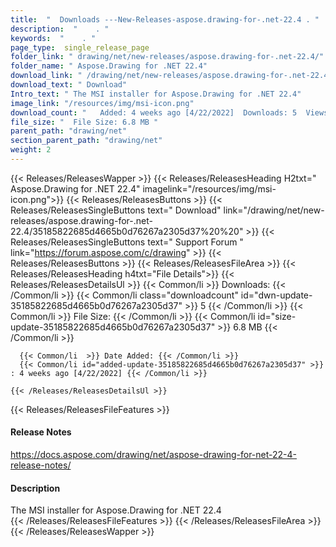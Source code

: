 ```yaml
---
title:  "  Downloads ---New-Releases-aspose.drawing-for-.net-22.4 . " 
description:  "    . " 
keywords:  "    . " 
page_type:  single_release_page
folder_link: " drawing/net/new-releases/aspose.drawing-for-.net-22.4/"
folder_name: " Aspose.Drawing for .NET 22.4"
download_link: " /drawing/net/new-releases/aspose.drawing-for-.net-22.4/35185822685d4665b0d76267a2305d37"
download_text: " Download"
Intro_text: " The MSI installer for Aspose.Drawing for .NET 22.4"
image_link: "/resources/img/msi-icon.png"
download_count: "   Added: 4 weeks ago [4/22/2022]  Downloads: 5  Views: 8"
file_size: "  File Size: 6.8 MB "
parent_path: "drawing/net"
section_parent_path: "drawing/net"
weight: 2 
---
```


{{< Releases/ReleasesWapper >}}
  {{< Releases/ReleasesHeading H2txt=" Aspose.Drawing for .NET 22.4" imagelink="/resources/img/msi-icon.png">}}
  {{< Releases/ReleasesButtons >}}
    {{< Releases/ReleasesSingleButtons text=" Download" link="/drawing/net/new-releases/aspose.drawing-for-.net-22.4/35185822685d4665b0d76267a2305d37%20%20" >}}
    {{< Releases/ReleasesSingleButtons text=" Support Forum " link="https://forum.aspose.com/c/drawing" >}}
  {{< Releases/ReleasesButtons >}}
  {{< Releases/ReleasesFileArea >}}
    {{< Releases/ReleasesHeading h4txt="File Details">}}
    {{< Releases/ReleasesDetailsUl >}}
            {{< Common/li  >}} Downloads: {{< /Common/li >}} 
      {{< Common/li class="downloadcount" id="dwn-update-35185822685d4665b0d76267a2305d37" >}} 5 {{< /Common/li >}} 
      {{< Common/li  >}} File Size: {{< /Common/li >}} 
      {{< Common/li id="size-update-35185822685d4665b0d76267a2305d37" >}} 6.8 MB {{< /Common/li >}} 


      {{< Common/li  >}} Date Added: {{< /Common/li >}} 
      {{< Common/li id="added-update-35185822685d4665b0d76267a2305d37" >}} : 4 weeks ago [4/22/2022] {{< /Common/li >}} 

    {{< /Releases/ReleasesDetailsUl >}}

  {{< Releases/ReleasesFileFeatures >}}
      <h4>Release Notes</h4><div><a href="https://docs.aspose.com/drawing/net/aspose-drawing-for-net-22-4-release-notes/">https://docs.aspose.com/drawing/net/aspose-drawing-for-net-22-4-release-notes/</a></div><h4>Description</h4><div class="HTMLDescription">The MSI installer for Aspose.Drawing for .NET 22.4</div>
  {{< /Releases/ReleasesFileFeatures >}}
 {{< /Releases/ReleasesFileArea >}}
{{< /Releases/ReleasesWapper >}}


